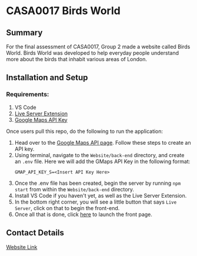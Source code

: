 # CASA0017 Birds World

## Summary

For the final assessment of CASA0017, Group 2 made a website called Birds World.
Birds World was developed to help everyday people understand more about the birds that inhabit various areas of London.

## Installation and Setup

### Requirements:

1. VS Code
2. [Live Server Extension](https://marketplace.visualstudio.com/items?itemName=ritwickdey.LiveServer)
3. [Google Maps API Key](https://developers.google.com/maps/documentation/embed/get-api-key)

Once users pull this repo, do the following to run the application:

1. Head over to the [Google Maps API page](https://developers.google.com/maps/documentation/embed/get-api-key). Follow these steps to create an API key.
2. Using terminal, navigate to the `Website/back-end` directory, and create an `.env` file. Here we will add the GMaps API Key in the following format:
   ```
   GMAP_API_KEY_S=<Insert API Key Here>
   ```
3. Once the .env file has been created, begin the server by running `npm start` from within the `Website/back-end` directory.
4. Install VS Code if you haven't yet, as well as the Live Server Extension.
5. In the bottom right corner, you will see a little button that says `Live Server`, click on that to begin the front-end.
6. Once all that is done, click [here](http://127.0.0.1:5500/Website/front-end/) to launch the front page.

## Contact Details

[Website Link](http://127.0.0.1:5500/Website/front-end/)
